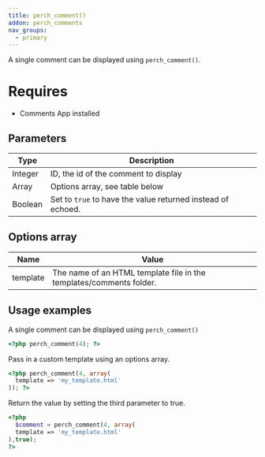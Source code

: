 ```yaml
---
title: perch_comment()
addon: perch_comments
nav_groups:
  - primary
---
```


A single comment can be displayed using `perch_comment()`.

# Requires

- Comments App installed

## Parameters

| Type | Description |
|-|-|
| Integer | ID, the id of the comment to display
| Array   | Options array, see table below |
| Boolean | Set to `true` to have the value returned instead of echoed. |


## Options array

|Name|Value|
|-|-|
|template|The name of an HTML template file in the templates/comments folder.|

## Usage examples

A single comment can be displayed using `perch_comment()`

```php
<?php perch_comment(4); ?>
```

Pass in a custom template using an options array.

```php
<?php perch_comment(4, array(
  template => 'my_template.html'
)); ?>
```

Return the value by setting the third parameter to true.

```php
<?php
  $comment = perch_comment(4, array(
  template => 'my_template.html'
),true);
?>
```
